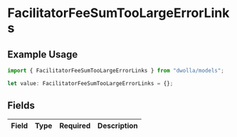 # FacilitatorFeeSumTooLargeErrorLinks

## Example Usage

```typescript
import { FacilitatorFeeSumTooLargeErrorLinks } from "dwolla/models";

let value: FacilitatorFeeSumTooLargeErrorLinks = {};
```

## Fields

| Field       | Type        | Required    | Description |
| ----------- | ----------- | ----------- | ----------- |